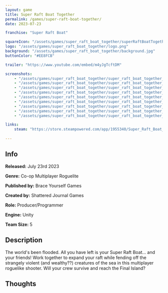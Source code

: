 ```yaml
---
layout: game
title: Super Raft Boat Together
permalink: /games/super-raft-boat-together/
date: 2023-07-23

franchise: "Super Raft Boat"

squareIcon: "/assets/games/super_raft_boat_together/superRaftBoatTogether512.png"
logo: "/assets/games/super_raft_boat_together/logo.png"
background: "/assets/games/super_raft_boat_together/background.jpg"
buttonColor: "#EE8FCB"

trailer: "https://www.youtube.com/embed/m4yJgTcftDM"

screenshots:
    - "/assets/games/super_raft_boat_together/super_raft_boat_together_1.png"
    - "/assets/games/super_raft_boat_together/super_raft_boat_together_2.png"
    - "/assets/games/super_raft_boat_together/super_raft_boat_together_3.png"
    - "/assets/games/super_raft_boat_together/super_raft_boat_together_4.png"
    - "/assets/games/super_raft_boat_together/super_raft_boat_together_5.png"
    - "/assets/games/super_raft_boat_together/super_raft_boat_together_6.png"
    - "/assets/games/super_raft_boat_together/super_raft_boat_together_7.png"
    - "/assets/games/super_raft_boat_together/super_raft_boat_together_8.png"
    - "/assets/games/super_raft_boat_together/super_raft_boat_together_9.png"

links:
    steam: "https://store.steampowered.com/app/1955340/Super_Raft_Boat_Together/"
  
---
```


## Info
  <p><strong>Released:</strong> July 23rd 2023 </p>
  <p><strong>Genre:</strong> Co-op Multiplayer Roguelite </p>
  <p><strong>Published by:</strong> Brace Yourself Games </p>
  <p><strong>Created by:</strong> Shattered Journal Games </p>
  <p><strong>Role:</strong> Producer/Programmer </p>
  <p><strong>Engine:</strong> Unity </p>
  <p><strong>Team Size:</strong> 5 </p>

## Description
The world's been flooded. All you have left is your Super Raft Boat… and your friends! Work together to expand your raft while fending off the strangely violent (and wealthy??) creatures of the sea in this multiplayer roguelike shooter. Will your crew survive and reach the Final Island?

## Thoughts
